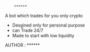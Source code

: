 

		******
A bot which trades for you only crypto
* Desgined only for personal purpose
* can Trade 24/7
* Made to start with low liquidity 

AUTHOR : ******
